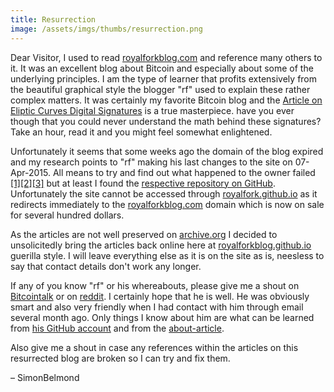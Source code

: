 ```yaml
---
title: Resurrection
image: /assets/imgs/thumbs/resurrection.png
---
```


Dear Visitor, I used to read [royalforkblog.com](http://www.royalforkblog.com) and reference many others to it. It was an excellent blog about Bitcoin and especially about some of the underlying principles. I am the type of learner that profits extensively from the beautiful graphical style the blogger "rf" used to explain these rather complex matters. It was certainly my favorite Bitcoin blog and the [Article on Eliptic Curves Digital Signatures](http://royalforkblog.github.io/2014/09/04/ecc/) is a true masterpiece. have you ever though that you could never understand the math behind these signatures? Take an hour, read it and you might feel somewhat enlightened.

Unfortunately it seems that some weeks ago the domain of the blog expired and my research points to "rf" making his last changes to the site on 07-Apr-2015. All means to try and find out what happened to the owner failed [[1]](https://www.reddit.com/r/Bitcoin/comments/3lg786/where_did_httproyalforkblogcom_go_best_bitcoin/)[[2]](https://bitcointalk.org/index.php?topic=1212432.msg12721787)[[3]](https://bitcointalk.org/index.php?topic=1148538.msg12722136#msg12722136) but at least I found the [respective repository on GitHub](https://github.com/royalfork/royalfork.github.io). Unfortunately the site cannot be accessed through [royalfork.github.io](http://royalfork.github.io) as it redirects immediately to the [royalforkblog.com](http://www.royalforkblog.com) domain which is now on sale for several hundred dollars.

As the articles are not well preserved on [archive.org](https://web.archive.org/web/20150214051116/http://www.royalforkblog.com/) I decided to unsolicitedly bring the articles back online here at [royalforkblog.github.io](http://royalforkblog.github.io) guerilla style. I will leave everything else as it is on the site as is, neesless to say that contact details don't work any longer. 

If any of you know "rf" or his whereabouts, please give me a shout on [Bitcointalk](https://bitcointalk.org) or on [reddit](https://www.reddit.com/). I certainly hope that he is well. He was obviously smart and also very friendly when I had contact with him through email several month ago. Only things I know about him are what can be learned from [his GitHub account](https://github.com/royalfork) and from the [about-article](http://royalforkblog.github.io/2014/07/27/about/).

Also give me a shout in case any references within the articles on this resurrected blog are broken so I can try and fix them.

– SimonBelmond
